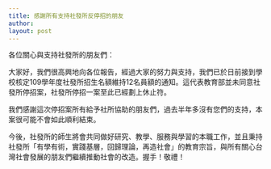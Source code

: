 ```yaml
---
title: 感謝所有支持社發所反停招的朋友
author: 
layout: post
---
```


各位關心與支持社發所的朋友們：

大家好，我們很高興地向各位報告，經過大家的努力與支持，我們已於日前接到學校核定109學年度社發所招生名額維持12名員額的通知。這代表教育部並未同意社發所停招案，社發所停招一案至此已經劃上休止符。

我們感謝這次停招案所有給予社所協助的朋友們，過去半年多沒有您們的支持，本案很可能不會如此順利結束。

今後，社發所的師生將會共同做好研究、教學、服務與學習的本職工作，並且秉持社發所「有學有術，實踐基層，回歸理論，再造社會」的教育宗旨，與所有關心台灣社會發展的朋友們繼續推動社會的改造。握手！敬禮！

